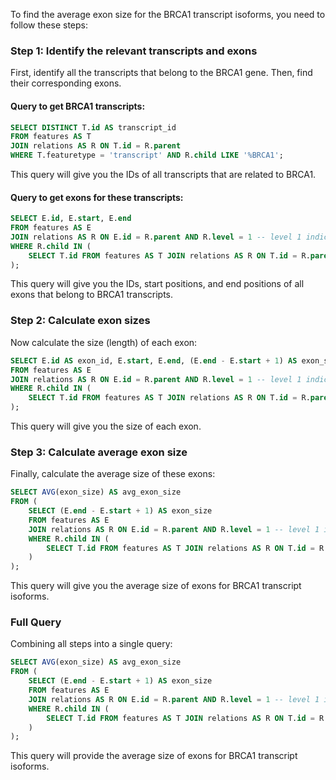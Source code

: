 To find the average exon size for the BRCA1 transcript isoforms, you need to follow these steps:

### Step 1: Identify the relevant transcripts and exons

First, identify all the transcripts that belong to the BRCA1 gene. Then, find their corresponding exons.

#### Query to get BRCA1 transcripts:
```sql
SELECT DISTINCT T.id AS transcript_id 
FROM features AS T
JOIN relations AS R ON T.id = R.parent
WHERE T.featuretype = 'transcript' AND R.child LIKE '%BRCA1';
```

This query will give you the IDs of all transcripts that are related to BRCA1.

#### Query to get exons for these transcripts:
```sql
SELECT E.id, E.start, E.end 
FROM features AS E
JOIN relations AS R ON E.id = R.parent AND R.level = 1 -- level 1 indicates direct children (exons)
WHERE R.child IN (
    SELECT T.id FROM features AS T JOIN relations AS R ON T.id = R.parent WHERE T.featuretype = 'transcript' AND R.child LIKE '%BRCA1'
);
```

This query will give you the IDs, start positions, and end positions of all exons that belong to BRCA1 transcripts.

### Step 2: Calculate exon sizes

Now calculate the size (length) of each exon:

```sql
SELECT E.id AS exon_id, E.start, E.end, (E.end - E.start + 1) AS exon_size 
FROM features AS E
JOIN relations AS R ON E.id = R.parent AND R.level = 1 -- level 1 indicates direct children (exons)
WHERE R.child IN (
    SELECT T.id FROM features AS T JOIN relations AS R ON T.id = R.parent WHERE T.featuretype = 'transcript' AND R.child LIKE '%BRCA1'
);
```

This query will give you the size of each exon.

### Step 3: Calculate average exon size

Finally, calculate the average size of these exons:

```sql
SELECT AVG(exon_size) AS avg_exon_size 
FROM (
    SELECT (E.end - E.start + 1) AS exon_size 
    FROM features AS E
    JOIN relations AS R ON E.id = R.parent AND R.level = 1 -- level 1 indicates direct children (exons)
    WHERE R.child IN (
        SELECT T.id FROM features AS T JOIN relations AS R ON T.id = R.parent WHERE T.featuretype = 'transcript' AND R.child LIKE '%BRCA1'
    )
);
```

This query will give you the average size of exons for BRCA1 transcript isoforms.

### Full Query

Combining all steps into a single query:

```sql
SELECT AVG(exon_size) AS avg_exon_size 
FROM (
    SELECT (E.end - E.start + 1) AS exon_size 
    FROM features AS E
    JOIN relations AS R ON E.id = R.parent AND R.level = 1 -- level 1 indicates direct children (exons)
    WHERE R.child IN (
        SELECT T.id FROM features AS T JOIN relations AS R ON T.id = R.parent WHERE T.featuretype = 'transcript' AND R.child LIKE '%BRCA1'
    )
);
```

This query will provide the average size of exons for BRCA1 transcript isoforms.